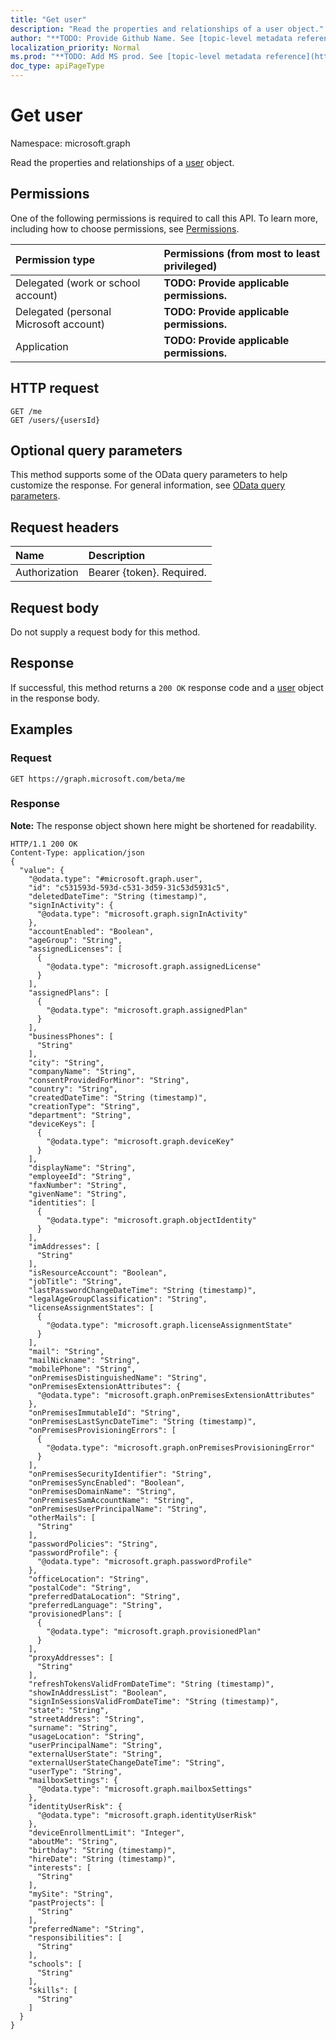 ```yaml
---
title: "Get user"
description: "Read the properties and relationships of a user object."
author: "**TODO: Provide Github Name. See [topic-level metadata reference](https://msgo.azurewebsites.net/add/document/guidelines/metadata.html#topic-level-metadata)**"
localization_priority: Normal
ms.prod: "**TODO: Add MS prod. See [topic-level metadata reference](https://msgo.azurewebsites.net/add/document/guidelines/metadata.html#topic-level-metadata)**"
doc_type: apiPageType
---
```


# Get user

Namespace: microsoft.graph

Read the properties and relationships of a [user](../resources/user.md) object.

## Permissions
One of the following permissions is required to call this API. To learn more, including how to choose permissions, see [Permissions](/concepts/permissions-reference.md).

|Permission type|Permissions (from most to least privileged)|
|:---|:---|
|Delegated (work or school account)|**TODO: Provide applicable permissions.**|
|Delegated (personal Microsoft account)|**TODO: Provide applicable permissions.**|
|Application|**TODO: Provide applicable permissions.**|

## HTTP request

<!-- {
  "blockType": "ignored"
}
-->
``` http
GET /me
GET /users/{usersId}
```

## Optional query parameters
This method supports some of the OData query parameters to help customize the response. For general information, see [OData query parameters](/graph/query-parameters).

## Request headers
|Name|Description|
|:---|:---|
|Authorization|Bearer {token}. Required.|

## Request body
Do not supply a request body for this method.

## Response

If successful, this method returns a `200 OK` response code and a [user](../resources/user.md) object in the response body.

## Examples

### Request
<!-- {
  "blockType": "request",
  "name": "get_user"
}
-->
``` http
GET https://graph.microsoft.com/beta/me
```

### Response
**Note:** The response object shown here might be shortened for readability.
<!-- {
  "blockType": "response",
  "truncated": true,
  "@odata.type": "microsoft.graph.user"
}
-->
``` http
HTTP/1.1 200 OK
Content-Type: application/json
{
  "value": {
    "@odata.type": "#microsoft.graph.user",
    "id": "c531593d-593d-c531-3d59-31c53d5931c5",
    "deletedDateTime": "String (timestamp)",
    "signInActivity": {
      "@odata.type": "microsoft.graph.signInActivity"
    },
    "accountEnabled": "Boolean",
    "ageGroup": "String",
    "assignedLicenses": [
      {
        "@odata.type": "microsoft.graph.assignedLicense"
      }
    ],
    "assignedPlans": [
      {
        "@odata.type": "microsoft.graph.assignedPlan"
      }
    ],
    "businessPhones": [
      "String"
    ],
    "city": "String",
    "companyName": "String",
    "consentProvidedForMinor": "String",
    "country": "String",
    "createdDateTime": "String (timestamp)",
    "creationType": "String",
    "department": "String",
    "deviceKeys": [
      {
        "@odata.type": "microsoft.graph.deviceKey"
      }
    ],
    "displayName": "String",
    "employeeId": "String",
    "faxNumber": "String",
    "givenName": "String",
    "identities": [
      {
        "@odata.type": "microsoft.graph.objectIdentity"
      }
    ],
    "imAddresses": [
      "String"
    ],
    "isResourceAccount": "Boolean",
    "jobTitle": "String",
    "lastPasswordChangeDateTime": "String (timestamp)",
    "legalAgeGroupClassification": "String",
    "licenseAssignmentStates": [
      {
        "@odata.type": "microsoft.graph.licenseAssignmentState"
      }
    ],
    "mail": "String",
    "mailNickname": "String",
    "mobilePhone": "String",
    "onPremisesDistinguishedName": "String",
    "onPremisesExtensionAttributes": {
      "@odata.type": "microsoft.graph.onPremisesExtensionAttributes"
    },
    "onPremisesImmutableId": "String",
    "onPremisesLastSyncDateTime": "String (timestamp)",
    "onPremisesProvisioningErrors": [
      {
        "@odata.type": "microsoft.graph.onPremisesProvisioningError"
      }
    ],
    "onPremisesSecurityIdentifier": "String",
    "onPremisesSyncEnabled": "Boolean",
    "onPremisesDomainName": "String",
    "onPremisesSamAccountName": "String",
    "onPremisesUserPrincipalName": "String",
    "otherMails": [
      "String"
    ],
    "passwordPolicies": "String",
    "passwordProfile": {
      "@odata.type": "microsoft.graph.passwordProfile"
    },
    "officeLocation": "String",
    "postalCode": "String",
    "preferredDataLocation": "String",
    "preferredLanguage": "String",
    "provisionedPlans": [
      {
        "@odata.type": "microsoft.graph.provisionedPlan"
      }
    ],
    "proxyAddresses": [
      "String"
    ],
    "refreshTokensValidFromDateTime": "String (timestamp)",
    "showInAddressList": "Boolean",
    "signInSessionsValidFromDateTime": "String (timestamp)",
    "state": "String",
    "streetAddress": "String",
    "surname": "String",
    "usageLocation": "String",
    "userPrincipalName": "String",
    "externalUserState": "String",
    "externalUserStateChangeDateTime": "String",
    "userType": "String",
    "mailboxSettings": {
      "@odata.type": "microsoft.graph.mailboxSettings"
    },
    "identityUserRisk": {
      "@odata.type": "microsoft.graph.identityUserRisk"
    },
    "deviceEnrollmentLimit": "Integer",
    "aboutMe": "String",
    "birthday": "String (timestamp)",
    "hireDate": "String (timestamp)",
    "interests": [
      "String"
    ],
    "mySite": "String",
    "pastProjects": [
      "String"
    ],
    "preferredName": "String",
    "responsibilities": [
      "String"
    ],
    "schools": [
      "String"
    ],
    "skills": [
      "String"
    ]
  }
}
```

